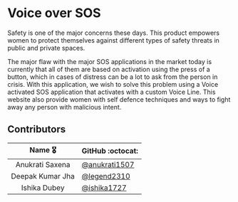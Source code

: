 <h1>Voice over SOS</h1>

Safety is one of the major concerns these days. This product empowers women to protect themselves against different types of safety threats in public and private spaces.

The major flaw with the major SOS applications in the market today is currently that all of them are based on activation using the press of a button, which in cases of distress can be a lot to ask from the person in crisis. With this application, we wish to solve this problem using a Voice activated SOS application that activates with a custom Voice Line. This website also provide women with self defence techniques and ways to fight away any person with malicious intent.

<h2>Contributors</h2>



|      Name :medal_military:    |     GitHub :octocat: |
|:-------------:|:------------------|
| Anukrati Saxena | [@anukrati1507](https://github.com/anukrati1507/)  |
| Deepak Kumar Jha       | [@legend2310](https://github.com/legend2310/)      |
| Ishika Dubey  | [@ishika1727](https://github.com/ishika1727/)      |
